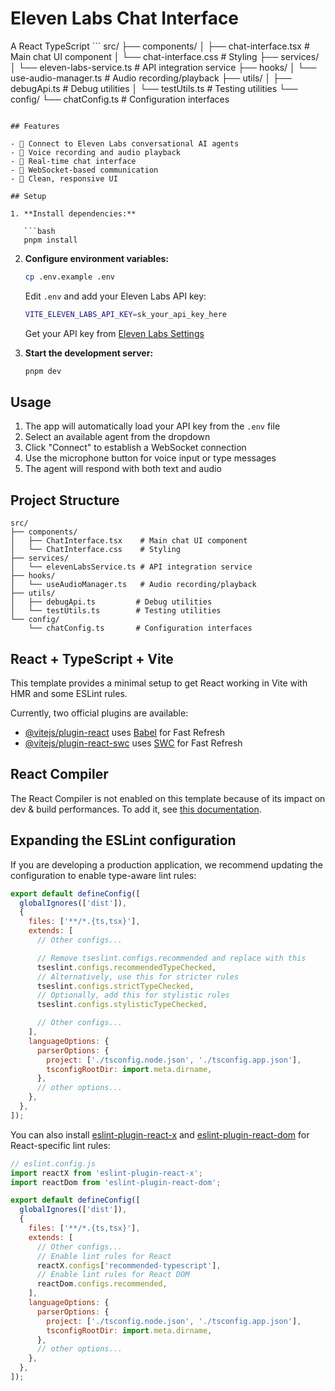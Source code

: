 # Eleven Labs Chat Interface

A React TypeScript ```
src/
├── components/
│ ├── chat-interface.tsx # Main chat UI component
│ └── chat-interface.css # Styling
├── services/
│ └── eleven-labs-service.ts # API integration service
├── hooks/
│ └── use-audio-manager.ts # Audio recording/playback
├── utils/
│ ├── debugApi.ts # Debug utilities
│ └── testUtils.ts # Testing utilities
└── config/
└── chatConfig.ts # Configuration interfaces

````interacting with Eleven Labs Conversational AI agents using a custom chat interface.

## Features

- 🤖 Connect to Eleven Labs conversational AI agents
- 🎤 Voice recording and audio playback
- 💬 Real-time chat interface
- 🔧 WebSocket-based communication
- 🎨 Clean, responsive UI

## Setup

1. **Install dependencies:**

   ```bash
   pnpm install
````

2. **Configure environment variables:**

   ```bash
   cp .env.example .env
   ```

   Edit `.env` and add your Eleven Labs API key:

   ```bash
   VITE_ELEVEN_LABS_API_KEY=sk_your_api_key_here
   ```

   Get your API key from [Eleven Labs Settings](https://elevenlabs.io/app/settings/api-keys)

3. **Start the development server:**
   ```bash
   pnpm dev
   ```

## Usage

1. The app will automatically load your API key from the `.env` file
2. Select an available agent from the dropdown
3. Click "Connect" to establish a WebSocket connection
4. Use the microphone button for voice input or type messages
5. The agent will respond with both text and audio

## Project Structure

```
src/
├── components/
│   ├── ChatInterface.tsx    # Main chat UI component
│   └── ChatInterface.css    # Styling
├── services/
│   └── elevenLabsService.ts # API integration service
├── hooks/
│   └── useAudioManager.ts   # Audio recording/playback
├── utils/
│   ├── debugApi.ts         # Debug utilities
│   └── testUtils.ts        # Testing utilities
└── config/
    └── chatConfig.ts       # Configuration interfaces
```

## React + TypeScript + Vite

This template provides a minimal setup to get React working in Vite with HMR and some ESLint rules.

Currently, two official plugins are available:

- [@vitejs/plugin-react](https://github.com/vitejs/vite-plugin-react/blob/main/packages/plugin-react) uses [Babel](https://babeljs.io/) for Fast Refresh
- [@vitejs/plugin-react-swc](https://github.com/vitejs/vite-plugin-react/blob/main/packages/plugin-react-swc) uses [SWC](https://swc.rs/) for Fast Refresh

## React Compiler

The React Compiler is not enabled on this template because of its impact on dev & build performances. To add it, see [this documentation](https://react.dev/learn/react-compiler/installation).

## Expanding the ESLint configuration

If you are developing a production application, we recommend updating the configuration to enable type-aware lint rules:

```js
export default defineConfig([
  globalIgnores(['dist']),
  {
    files: ['**/*.{ts,tsx}'],
    extends: [
      // Other configs...

      // Remove tseslint.configs.recommended and replace with this
      tseslint.configs.recommendedTypeChecked,
      // Alternatively, use this for stricter rules
      tseslint.configs.strictTypeChecked,
      // Optionally, add this for stylistic rules
      tseslint.configs.stylisticTypeChecked,

      // Other configs...
    ],
    languageOptions: {
      parserOptions: {
        project: ['./tsconfig.node.json', './tsconfig.app.json'],
        tsconfigRootDir: import.meta.dirname,
      },
      // other options...
    },
  },
]);
```

You can also install [eslint-plugin-react-x](https://github.com/Rel1cx/eslint-react/tree/main/packages/plugins/eslint-plugin-react-x) and [eslint-plugin-react-dom](https://github.com/Rel1cx/eslint-react/tree/main/packages/plugins/eslint-plugin-react-dom) for React-specific lint rules:

```js
// eslint.config.js
import reactX from 'eslint-plugin-react-x';
import reactDom from 'eslint-plugin-react-dom';

export default defineConfig([
  globalIgnores(['dist']),
  {
    files: ['**/*.{ts,tsx}'],
    extends: [
      // Other configs...
      // Enable lint rules for React
      reactX.configs['recommended-typescript'],
      // Enable lint rules for React DOM
      reactDom.configs.recommended,
    ],
    languageOptions: {
      parserOptions: {
        project: ['./tsconfig.node.json', './tsconfig.app.json'],
        tsconfigRootDir: import.meta.dirname,
      },
      // other options...
    },
  },
]);
```
